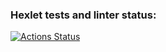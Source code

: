 ### Hexlet tests and linter status:
[![Actions Status](https://github.com/Lycka777/frontend-project-lvl1/workflows/hexlet-check/badge.svg)](https://github.com/Lycka777/frontend-project-lvl1/actions)